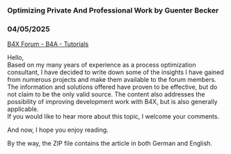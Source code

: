 ### Optimizing Private And Professional Work by Guenter Becker
### 04/05/2025
[B4X Forum - B4A - Tutorials](https://www.b4x.com/android/forum/threads/166458/)

Hello,   
Based on my many years of experience as a process optimization consultant, I have decided to write down some of the insights I have gained from numerous projects and make them available to the forum members.   
The information and solutions offered have proven to be effective, but do not claim to be the only valid source. The content also addresses the possibility of improving development work with B4X, but is also generally applicable.  
If you would like to hear more about this topic, I welcome your comments.   
  
And now, I hope you enjoy reading.   
  
By the way, the ZIP file contains the article in both German and English.